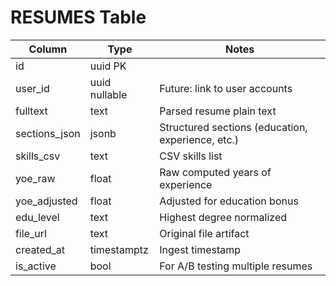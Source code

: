 # RESUMES Table

| Column | Type | Notes |
|--------|------|-------|
| id | uuid PK | |
| user_id | uuid nullable | Future: link to user accounts |
| fulltext | text | Parsed resume plain text |
| sections_json | jsonb | Structured sections (education, experience, etc.) |
| skills_csv | text | CSV skills list |
| yoe_raw | float | Raw computed years of experience |
| yoe_adjusted | float | Adjusted for education bonus |
| edu_level | text | Highest degree normalized |
| file_url | text | Original file artifact |
| created_at | timestamptz | Ingest timestamp |
| is_active | bool | For A/B testing multiple resumes |
